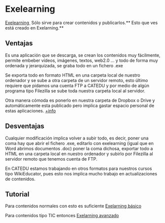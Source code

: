 
# Exelearning

[Exelearning ](http://exelearning.net/) Sólo sirve para crear contenidos y publicarlos.** Esto que ves está creado en Exelarning.**

## Ventajas

Es una aplicación que se descarga, se crean los contenidos muy fácilmente, permite embeber vídeos, imágenes, textos, web2.0 ... y todo de forma muy ordenada y jerarquizada, se graba todo en un fichero .exe

Se exporta todo en formato HTML en una carpeta local de nuestro ordenador y se sube a otra carpeta de un servidor remoto, esto último requiere que pidamos una cuenta FTP a CATEDU y por medio de algún programa tipo Filezilla se sube toda nuestra carpeta local al servidor.

Otra manera cómoda es ponerlo en nuestra carpeta de Dropbox o Drive y automáticamente esta publicado pero implica gastar espacio personal de estas aplicaciones. [+info](http://aularagon.catedu.es/materialesaularagon2013/ManualCreadoresAularagon/ManualCreadores/publicar_el_contenido.html)

## Desventajas

Cualquier modificación implica volver a subir todo, es decir, poner una coma hay que abrir el fichero .exe, editarlo con exelearning (igual que en Word abrimos documentos .doc) poner la coma dichosa, exportar todo a HTML en una carpeta local en nuestro ordenador y subirlo por Filezilla al servidor remoto que tenemos cuenta de FTP.

En CATEDU estamos trabajando en otros formatos para nuestros cursos tipo WikiEducator, pues esto nos implica mucho trabajo en actualizaciones de contenidos.

## Tutorial

Para contenidos normales con esto es suficiente [Exelarning básico](http://aularagon.catedu.es/materialesaularagon2013/ManualCreadoresAularagon/ManualCreadores/exelearning_bsico.html)

Para contenidos tipo TIC entonces [Exelarning avanzado](http://aularagon.catedu.es/materialesaularagon2013/ManualCreadoresAularagon/ManualCreadores/exelearning_avanzado.html)

